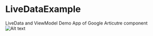 # LiveDataExample
LiveData and ViewModel Demo App of Google Articutre component
![Alt text](https://i1.wp.com/www.nplix.com/wp-content/uploads/2018/01/LiveData-Example.jpg "LiveData Example")
